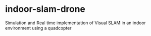 # indoor-slam-drone
Simulation and Real time implementation of Visual SLAM in an indoor environment using a quadcopter
